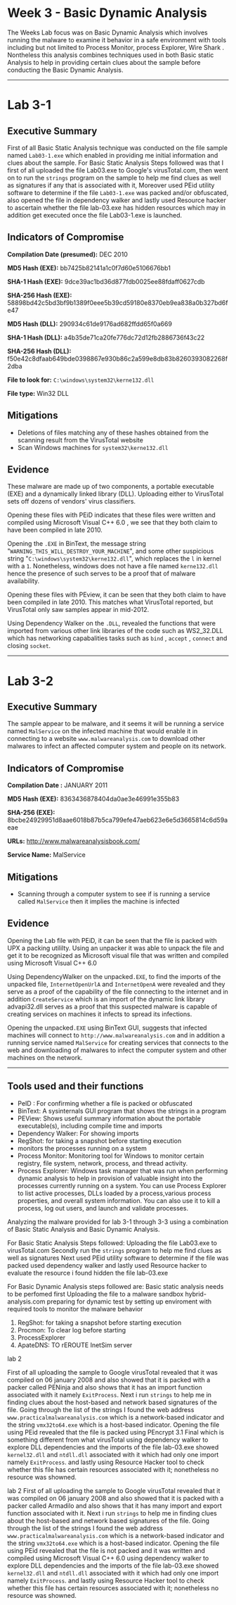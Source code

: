 # Week 3 - Basic Dynamic Analysis

The Weeks Lab focus was on Basic Dynamic Analysis which involves running the malware to examine it behavior in a safe environment with tools including but not limited to Process Monitor, process Explorer, Wire Shark . Nontheless this analysis combines techniques used in both Basic static Analysis to help in providing certain clues about the sample before conducting the Basic Dynamic Analysis.

---
# Lab 3-1 

## Executive Summary

First of all Basic Static Analysis technique was conducted on the file sample named `Lab03-1.exe` which enabled in providing me initial information and clues about the sample. For Basic Static Analysis Steps followed was that I first of all uploaded the file Lab03.exe to Google's virusTotal.com, then went on to run the `strings` program on the sample to help me find clues as well as signatures if any that is associated with it, Moreover used PEid utility software to determine if the file `Lab03-1.exe` was packed and/or obfuscated, also opened the file in dependency walker and lastly used Resource hacker to ascertain whether the file lab-03.exe has hidden resources which may in addition get executed once the file Lab03-1.exe is launched.

## Indicators of Compromise 

**Compilation Date (presumed):** DEC 2010

**MD5 Hash (EXE):** bb7425b82141a1c0f7d60e5106676bb1

**SHA-1 Hash (EXE):**  9dce39ac1bd36d877fdb0025ee88fdaff0627cdb 

**SHA-256 Hash (EXE):**  58898bd42c5bd3bf9b1389f0eee5b39cd59180e8370eb9ea838a0b327bd6fe47 

**MD5 Hash (DLL):** 290934c61de9176ad682ffdd65f0a669 

**SHA-1 Hash (DLL):**  a4b35de71ca20fe776dc72d12fb2886736f43c22 

**SHA-256 Hash (DLL):** f50e42c8dfaab649bde0398867e930b86c2a599e8db83b8260393082268f2dba

**File to look for:** `C:\windows\system32\kerne132.dll`

**File type:** Win32 DLL 

## Mitigations

- Deletions of files matching any of these hashes obtained from the scanning result from the VirusTotal website
- Scan Windows machines for `system32\kerne132.dll`

## Evidence

These malware are made up of two components, a portable executable (EXE) and a dynamically linked library (DLL). Uploading either to VirusTotal sets off dozens of vendors' virus classifiers.

Opening these files with PEiD indicates that these files were written and compiled using Microsoft Visual C++ 6.0 , we see that they both claim to have been compiled in late 2010. 

Opening the `.EXE` in BinText, the message string "`WARNING_THIS_WILL_DESTROY_YOUR_MACHINE`", and some other suspicious string "`C:\windows\system32\kerne132.dll`", which replaces the `l` in kernel with a `1`. Nonetheless, windows does not have a file named `kerne132.dll` hence the presence of such serves to be a proof that of malware availability.

Opening these files with PEview, it can be seen that they both claim to have been compiled in late 2010. This matches what VirusTotal reported, but VirusTotal only saw samples appear in mid-2012.

Using Dependency Walker on the `.DLL`, revealed the functions that were imported from various other link libraries of the code such as WS2_32.DLL which has networking capabalities tasks such as `bind` , `accept` , `connect` and closing `socket`. 

---
# Lab 3-2

## Executive Summary
The sample appear to be malware, and it seems it will be running a service named `MalService` on the infected machine that would enable it in connecting to a website `www.malwareanalysis.com` to download other malwares to infect an affected computer system and people on its network.

## Indicators of Compromise

**Compilation Date :** JANUARY 2011

**MD5 Hash (EXE):** 8363436878404da0ae3e46991e355b83 

**SHA-256 (EXE):** 8bcbe24929951d8aae6018b87b5ca799efe47aeb623e6e5d3665814c6d59aeae

**URLs:** http://www.malwareanalysisbook.com/

**Service Name:** MalService


## Mitigations
- Scanning through a computer system to see if is running a service called `MalService` then it implies the machine is infected

## Evidence

Opening the Lab file with PEiD, it can be seen that the file is packed with UPX a packing utililty. Using an unpacker it was able to unpack the file and get it to be recognized as Microsoft visual file that was written and compiled using Microsoft Visual C++ 6.0

Using DependencyWalker on the  unpacked`.EXE`, to find the imports of the unpacked file, `InternetOpenUrlA` and `InternetOpenA` were revealed and they serve as a proof of the capability of the file connecting to the internet and in addition `CreateService` which is an import of the dynamic link library advapi32.dll serves as a proof that this suspected malware is capable of creating services on machines it infects to spread its infections.

Opening the unpacked`.EXE` using BinText GUI, suggests that infected machines will connect to `http://www.malwareanalysis.com` and in addition a running service named `MalService` for creating services that connects to the web and downloading of malwares  to infect the computer system and other machines on the network.

---

## Tools used and their functions
- PeID : For confirming whether a file is packed or obfuscated
- BinText: A sysinternals GUI program that shows the strings in a program
- PEView: Shows useful summary information about the portable executable(s), including compile time and imports
- Dependency Walker: For showing imports
- RegShot: for taking a snapshot before starting execution
- monitors the processes running on a system
- Process Monitor: Monitoring tool for Windows to monitor certain registry, file system, network, process, and thread activity.
- Process Explorer: Windows task manager that was run when performing dynamic analysis to help in provision of valuable insight into the processes      currently running on a system. You can use Process Explorer to list active processes, DLLs loaded by a process,various process properties, and overall system information. You can also use it to kill a process, log out users, and launch and validate processes.

Analyzing the malware provided for lab 3-1 through 3-3
using a combination of Basic Static Analysis and Basic 
Dynamic Analysis.

For Basic Static Analysis Steps followed:
 Uploading the file Lab03.exe to virusTotal.com
 Secondly run the `strings` program to help me find
 clues as well as signatures
 Next used PEid utility software to determine if the 
 file was packed 
 used dependency walker 
 and lastly used Resource hacker to evaluate the resource
 i found hidden the file lab-03.exe

For Basic Dynamic Analysis steps followed are:
 Basic static analysis needs to be perfomed first
 Uploading the file to a malware sandbox hybrid-analysis.com
 preparing for dynamic test by setting up enviroment
 with required tools to monitor the malware behavior
1. RegShot: for taking a snapshot before starting execution
2. Procmon: To clear log before starting
3. ProcessExplorer
4. ApateDNS: TO rEROUTE InetSim server 

lab 2
 



First of all uploading the sample to Google virusTotal
revealed that it was compiled on 06 january 2008 and
also showed that it is packed with a packer called PENinja
and also shows that it has an import function associated with it
namely `ExitProcess`. Next i run `strings` to help me in
finding clues about the host-based and network based 
signatures of the file. Going through the list of the 
strings I found the web address `www.practicalmalwareanalysis.com`
which is a network-based indicator and the string `vmx32to64.exe`
which is a host-based indicator. Opening the file using 
PEid revealed that the file is packed using PEncrypt 3.1 
Final which is something different from what virusTotal
using dependency walker to explore DLL dependencies and the 
imports of the file lab-03.exe showed `kernel32.dll` and
`ntdll.dll` associated with it which had only one import 
namely `ExitProcess`. and lastly using Resource Hacker tool
to check whether this file has certain resources associated
with it; nonetheless no resource was showned. 



lab 2
First of all uploading the sample to Google virusTotal
revealed that it was compiled on 06 january 2008 and
also showed that it is packed with a packer called Armadilo
and also shows that it has many import and export 
function associated with it. Next i run `strings` to help me in
finding clues about the host-based and network based 
signatures of the file. Going through the list of the 
strings I found the web address `www.practicalmalwareanalysis.com`
which is a network-based indicator and the string `vmx32to64.exe`
which is a host-based indicator. Opening the file using 
PEid revealed that the file is not packed and it was written and compiled using Microsoft Visual C++ 6.0
using dependency walker to explore DLL dependencies and the 
imports of the file lab-03.exe showed `kernel32.dll` and
`ntdll.dll` associated with it which had only one import 
namely `ExitProcess`. and lastly using Resource Hacker tool
to check whether this file has certain resources associated
with it; nonetheless no resource was showned.  

